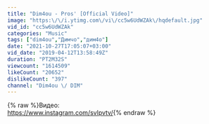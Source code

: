 ```yaml
---
title: "Dim4ou - Pros' [Official Video]"
image: "https:\/\/i.ytimg.com\/vi\/cc5w6UdWZAk\/hqdefault.jpg"
vid_id: "cc5w6UdWZAk"
categories: "Music"
tags: ["dim4ou","Димчо","дим4о"]
date: "2021-10-27T17:05:07+03:00"
vid_date: "2019-04-12T13:58:49Z"
duration: "PT2M32S"
viewcount: "1614509"
likeCount: "20652"
dislikeCount: "397"
channel: "Dim4ou \/ DIM"
---
```

{% raw %}Видео: <br /><a rel="nofollow" target="blank" href="https://www.instagram.com/svlpvtv/">https://www.instagram.com/svlpvtv/</a>{% endraw %}
